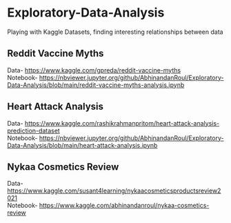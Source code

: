 # Exploratory-Data-Analysis
Playing with Kaggle Datasets, finding interesting relationships between data

## Reddit Vaccine Myths <br>
Data- https://www.kaggle.com/gpreda/reddit-vaccine-myths <br>
Notebook- https://nbviewer.jupyter.org/github/AbhinandanRoul/Exploratory-Data-Analysis/blob/main/reddit-vaccine-myths-analysis.ipynb <br>

## Heart Attack Analysis <br>
Data- https://www.kaggle.com/rashikrahmanpritom/heart-attack-analysis-prediction-dataset<br>
Notebook- https://nbviewer.jupyter.org/github/AbhinandanRoul/Exploratory-Data-Analysis/blob/main/heart-attack-analysis.ipynb<br> 

## Nykaa Cosmetics Review <br>
Data- https://www.kaggle.com/susant4learning/nykaacosmeticsproductsreview2021 <br>
Notebook- https://www.kaggle.com/abhinandanroul/nykaa-cosmetics-review<br>
